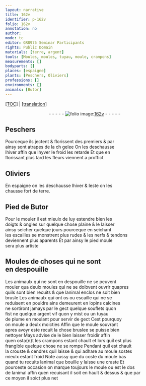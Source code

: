 ```yaml
---
layout: narrative
title: 162v
identifier: p-162v
folio: 162v
annotation: no
author:
mode: tc
editor: GR8975 Seminar Participants
rights: Public Domain
materials: [terre, argent]
tools: [Moules, moules, tuyau, moule, crampons]
measurements: []
bodyparts: []
places: [espaigne]
plants: [Peschers, Oliviers]
professions: []
environments: []
animals: [Butor]
---
```


<p><a href="{{ site.baseurl }}/diplomatic/">[TOC]</a> | <a href="{{ site.baseurl }}/texts/p-162v_tl/" target="_blank">[translation]</a></p><div class="folio" align="center">- - - - - <a href="http://gallica.bnf.fr/ark:/12148/btv1b10500001g/f330.item" target="_blank"><img src="https://cu-mkp.github.io/2017-workshop-edition/assets/photo-icon.png" alt="folio image: " style="display:inline-block; margin-bottom:-3px;"/>162v</a> - - - - - </div>  
  

## <span class="pa">Peschers</span>

 
Pourceque ils jectent & florissent des premiers & par<br/> ainsy sont atrapes de la <span class="del">ch</span> gelee On les deschausse<br/> lhiver affin que <span class="del">lhyver</span> le froid les retarde Et que en<br/> florissant plus tard les fleurs viennent a proffict
 
 
  

## <span class="pa">Oliviers</span>

 
En <span class="pl">espaigne</span> on les deschausse lhiver & leste on les<br/> chausse fort de <span class="m">terre</span>.
 
 
  

## Pied de <span class="al">Butor</span>

 
Pour le mouler il est mieulx de luy estendre bien les<br/> doigts & ongles sur quelque chose plaine & le laisser<br/> ainsy seicher quelque jours pourceque en seichant<br/> les escailles se monstrent plus rudes & les nerfs & tendons<br/> deviennent plus aparents Et par ainsy le pied moule<br/> sera plus artiste
 
 
  

## <span class="tl">Moules</span> de choses qui ne sont<br/> en despouille

 
Les animaulx qui ne sont en despouille ne se peuvent<br/> mouler qua deulx <span class="tl">moules</span> qui ne se doibvent ouvrir quapres<br/> quils sont bien recuits & que lanimal enclos ne soit bien<br/> brusle Les animaulx qui ont os ou escaille qui ne se<br/> reduisent en pouldre ains demeurent en lopins calcines<br/> ne sortiront jamays par le gect quelque souflets quon<br/> fist ne quelque <span class="m">argent</span> vif quon y mist ou un <span class="tl">tuyau</span><br/> de plume en moulant pour servir de gect Cest pourquoy<br/> on moule a deulx moicties Affin que le <span class="tl">moule</span> souvrant<br/> apres avoyr este recuit la chose bruslee se puisse bien<br/> nettoyer Mays advise de le bien laisser froidir affin<br/> quen osta{n}t les <span class="tl">crampons</span> estant chault et lors quil est plus<br/> frangible quelque chose ne se rompe Pendant quil est chault<br/> la crouste & cendres quil laisse & qui adhare au <span class="tl">moule</span> sostes<br/> mieulx estant froid Note aussy que du coste du <span class="tl">moule</span> bas<br/> quand tu recuits lanimal que bouille y laisse une craste Et<br/> pourceste occasion on marque toujours le <span class="tl">moule</span> ou est le dos<br/> de lanimal affin quen recuisant il soit en hault & dessus & que par<br/> ce moyen il soict plus net
 
